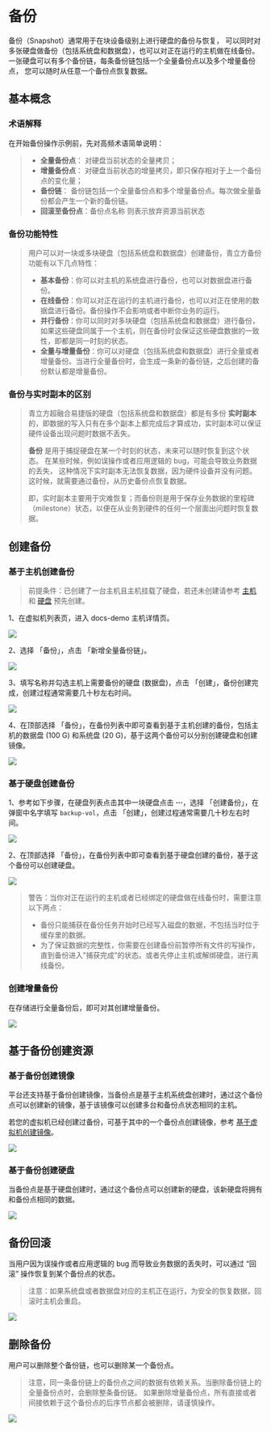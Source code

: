 ---
---

# 备份

备份（Snapshot）通常用于在块设备级别上进行硬盘的备份与恢复， 可以同时对多张硬盘做备份（包括系统盘和数据盘），也可以对正在运行的主机做在线备份。 一张硬盘可以有多个备份链，每条备份链包括一个全量备份点以及多个增量备份点， 您可以随时从任意一个备份点恢复数据。

## 基本概念

### 术语解释

在开始备份操作示例前，先对高频术语简单说明：

> - **全量备份点**： 对硬盘当前状态的全量拷贝；
> - **增量备份点**： 对硬盘当前状态的增量拷贝，即只保存相对于上一个备份点的变化量；
> - **备份链**： 备份链包括一个全量备份点和多个增量备份点。每次做全量备份都会产生一个新的备份链。
> - **回滚至备份点**：备份点名称 则表示放弃资源当前状态

### 备份功能特性

> 用户可以对一块或多块硬盘（包括系统盘和数据盘）创建备份，青立方备份功能有以下几点特性：
> - **基本备份**：你可以对主机的系统盘进行备份，也可以对数据盘进行备份。
> - **在线备份**：你可以对正在运行的主机进行备份，也可以对正在使用的数据盘进行备份。备份操作不会影响或者中断你业务的运行。
> - **并行备份**：你可以同时对多块硬盘（包括系统盘和数据盘）进行备份，如果这些硬盘同属于一个主机，则在备份时会保证这些硬盘数据的一致性，即都是同一时刻的状态。
> - **全量与增量备份**：你可以对硬盘（包括系统盘和数据盘）进行全量或者增量备份。当进行全量备份时，会生成一条新的备份链，之后创建的备份默认都是增量备份。

### 备份与实时副本的区别

> 青立方超融合易捷版的硬盘（包括系统盘和数据盘）都是有多份 **实时副本** 的，即数据的写入只有在多个副本上都完成后才算成功，实时副本可以保证硬件设备出现问题时数据不丢失。
>
> **备份** 是用于捕捉硬盘在某一个时刻的状态，未来可以随时恢复到这个状态。 在某些时候，例如误操作或者应用逻辑的 bug，可能会导致业务数据的丢失， 这种情况下实时副本无法恢复数据，因为硬件设备并没有问题。这时候，就需要通过备份，从历史备份点恢复数据。
> 
> 即，实时副本主要用于灾难恢复；而备份则是用于保存业务数据的里程碑 （milestone）状态，以便在从业务到硬件的任何一个层面出问题时恢复数据。

## 创建备份

### 基于主机创建备份

> 前提条件：已创建了一台主机且主机挂载了硬盘，若还未创建请参考 [主机](../virtual/vm.html) 和 [硬盘](../virtual/volume.html) 预先创建。

1、在虚拟机列表页，进入 docs-demo 主机详情页。

![](https://pek3b.qingstor.com/kubesphere-docs/png/20190527010232.png)

2、选择 「备份」，点击 「新增全量备份链」。

![](https://pek3b.qingstor.com/kubesphere-docs/png/20190527010459.png)

3、填写名称并勾选主机上需要备份的硬盘 (数据盘)，点击 「创建」，备份创建完成，创建过程通常需要几十秒左右时间。

![](https://pek3b.qingstor.com/kubesphere-docs/png/20190527010859.png)

4、在顶部选择 「备份」，在备份列表中即可查看到基于主机创建的备份，包括主机的数据盘 (100 G) 和系统盘 (20 G)，基于这两个备份可以分别创建硬盘和创建镜像。

![](https://pek3b.qingstor.com/kubesphere-docs/png/20190527011058.png)

### 基于硬盘创建备份

1、参考如下步骤，在硬盘列表点击其中一块硬盘点击 **···**，选择 「创建备份」，在弹窗中名字填写 `backup-vol`，点击 「创建」，创建过程通常需要几十秒左右时间。

![](https://pek3b.qingstor.com/kubesphere-docs/png/20190527011557.png)

2、在顶部选择 「备份」，在备份列表中即可查看到基于硬盘创建的备份，基于这个备份可以创建硬盘。

![](https://pek3b.qingstor.com/kubesphere-docs/png/20190527012039.png)


> 警告：当你对正在运行的主机或者已经绑定的硬盘做在线备份时，需要注意以下两点：
> 
> *  备份只能捕获在备份任务开始时已经写入磁盘的数据，不包括当时位于缓存里的数据。
> *  为了保证数据的完整性，你需要在创建备份前暂停所有文件的写操作，直到备份进入”捕获完成”的状态。或者先停止主机或解绑硬盘，进行离线备份。

### 创建增量备份

在存储进行全量备份后，即可对其创建增量备份。

![](https://pek3b.qingstor.com/kubesphere-docs/png/20190527013312.png)

## 基于备份创建资源

### 基于备份创建镜像

平台还支持基于备份创建镜像，当备份点是基于主机系统盘创建时，通过这个备份点可以创建新的镜像，基于该镜像可以创建多台和备份点状态相同的主机。

若您的虚拟机已经创建过备份，可基于其中的一个备份点创建镜像，参考 [基于虚拟机创建镜像](../virtual/image.html#基于虚拟机创建镜像)。

![](https://pek3b.qingstor.com/kubesphere-docs/png/20190527012840.png)

### 基于备份创建硬盘

当备份点是基于硬盘创建时，通过这个备份点可以创建新的硬盘，该新硬盘将拥有和备份点相同的数据。

![](https://pek3b.qingstor.com/kubesphere-docs/png/20190527013052.png)

## 备份回滚

当用户因为误操作或者应用逻辑的 bug 而导致业务数据的丢失时，可以通过 “回滚” 操作恢复到某个备份点的状态。

> 注意：如果系统盘或者数据盘对应的主机正在运行，为安全的恢复数据，回滚时主机会重启。

![](https://pek3b.qingstor.com/kubesphere-docs/png/20190527013518.png)

## 删除备份

用户可以删除整个备份链，也可以删除某一个备份点。

> 注意，同一条备份链上的备份点之间的数据有依赖关系。当删除备份链上的全量备份点时，会删除整条备份链。 如果删除增量备份点，所有直接或者间接依赖于这个备份点的后序节点都会被删除，请谨慎操作。

![](https://pek3b.qingstor.com/kubesphere-docs/png/20190527013731.png)





